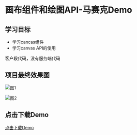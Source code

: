 # 画布组件和绘图API-马赛克Demo

## 学习目标

- 学习cancas组件
- 学习canvas API的使用

客户段代码，没有服务端代码

## 项目最终效果图

![图1](https://dn-coding-net-production-file.qbox.me/46870ce0-8e4a-11e8-a021-63402469d65d.png?attname=8.png&e=1532334632&token=goE9CtaiT5YaIP6ZQ1nAafd_C1Z_H2gVP8AwuC-5:MykhT6CGsEl8PZ-XA2LLKcIvxi8=)

![图2](https://dn-coding-net-production-file.qbox.me/4686e5d0-8e4a-11e8-a021-63402469d65d.png?attname=7.png&e=1532334632&token=goE9CtaiT5YaIP6ZQ1nAafd_C1Z_H2gVP8AwuC-5:gODkn3_H0kU-l0FjCdf-9QQQmaE=)

## 点击下载Demo

[点击下载Demo](https://coding.net/api/project/3392798/files/4060507/download)
